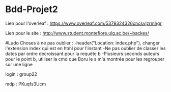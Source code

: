 # Bdd-Projet2

Lien pour l'overleaf : https://www.overleaf.com/5379324326cncsvjzrmhgr

Lien pour le site : http://www.student.montefiore.ulg.ac.be/~backes/

#Ludo
Choses à ne pas oublier :
    -header("Location: index.php"), changer l'extension index   qui est en html pour l'instant
    -Ne pas oublier de classer les dates par ordre décroissant pour la requête b
    -Plusieurs seconds auteurs pour le point b, utiliser la cmd que Boru le s m'a montrée pour les regrouper sur une ligne 

login : group22

mdp : PKuqfs3Ucm

